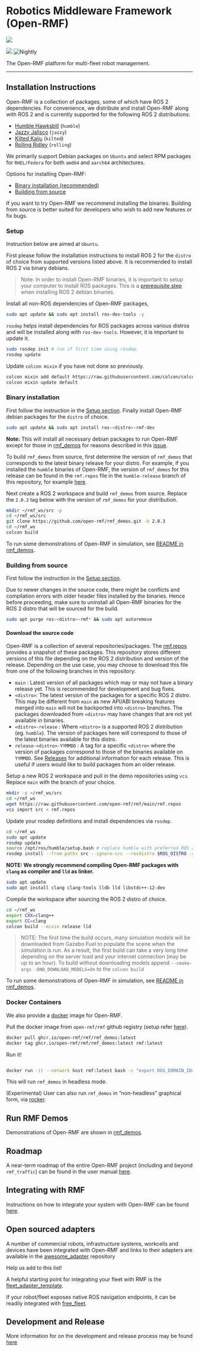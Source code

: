 # Robotics Middleware Framework (Open-RMF)

![](media/rmf_banner.png)

![](https://github.com/open-rmf/rmf/workflows/build/badge.svg)
![Nightly](https://github.com/open-rmf/rmf/workflows/nightly/badge.svg)

The Open-RMF platform for multi-fleet robot management.

---

## Installation Instructions

Open-RMF is a collection of packages, some of which have ROS 2 dependencies.
For convenience, we distribute and install Open-RMF along with ROS 2 and is currently supported for the following ROS 2 distributions:
* [Humble Hawksbill](https://docs.ros.org/en/humble/index.html) (`humble`)
* [Jazzy Jalisco](https://docs.ros.org/en/jazzy/index.html) (`jazzy`)
* [Kilted Kaiju](https://docs.ros.org/en/kilted/index.html) (`kilted`)
* [Rolling Ridley](https://docs.ros.org/en/rolling/index.html) (`rolling`)

We primarily support Debian packages on `Ubuntu` and select RPM packages for `RHEL/Fedora` for both `amd64` and `aarch64` architectures.

Options for installing Open-RMF:
* [Binary installation (recommended)](#binary-installation)
* [Building from source](#building-from-source)

If you want to try Open-RMF we recommend installing the binaries. Building from source is better suited for developers who wish to add new features or fix bugs.

### Setup
Instruction below are aimed at `Ubuntu`.

First please follow the installation instructions to install ROS 2 for the `distro` of choice from supported versions listed above.
It is recommended to install ROS 2 via binary debians.

> Note: In order to install Open-RMF binaries, it is important to setup your computer to install ROS packages. This is a [prerequisite step](https://docs.ros.org/en/rolling/Installation/Ubuntu-Install-Debians.html#enable-required-repositories) when installing ROS 2 debian binaries.

Install all non-ROS dependencies of Open-RMF packages,

```bash
sudo apt update && sudo apt install ros-dev-tools -y
```

`rosdep` helps install dependencies for ROS packages across various distros and will be installed along with `ros-dev-tools`.
However, it is important to update it.

```bash
sudo rosdep init # run if first time using rosdep.
rosdep update
```

Update `colcon mixin` if you have not done so previously.

```bash
colcon mixin add default https://raw.githubusercontent.com/colcon/colcon-mixin-repository/master/index.yaml
colcon mixin update default
```

### Binary installation
First follow the instruction in the [Setup section](#setup).
Finally install Open-RMF debian packages for the `distro` of choice.

```bash
sudo apt update && sudo apt install ros-<distro>-rmf-dev
```

**Note:** This will install all necessary debian packages to run Open-RMF except for those in [rmf_demos](https://github.com/open-rmf/rmf_demos) for reasons described in this [issue](https://github.com/open-rmf/rmf_demos/issues/166).

To build `rmf_demos` from source, first determine the version of `rmf_demos` that corresponds to the latest binary release for your distro.
For example, if you installed the `humble` binaries of Open-RMF, the version of `rmf_demos` for this release can be found in the `rmf.repos` file in the `humble-release` branch of this repository, for example [here](https://github.com/open-rmf/rmf/blob/591b0b9f34a021d81522a0af6f42ffcb5fc70293/rmf.repos#L5).

Next create a ROS 2 workspace and build `rmf_demos` from source.
Replace the `2.0.3` tag below with the version of `rmf_demos` for your distribution.

```bash
mkdir ~/rmf_ws/src -p
cd ~/rmf_ws/src
git clone https://github.com/open-rmf/rmf_demos.git -b 2.0.3
cd ~/rmf_ws
colcon build
```

To run some demonstrations of Open-RMF in simulation, see [README in rmf_demos](https://github.com/open-rmf/rmf_demos).

### Building from source
First follow the instruction in the [Setup section](#setup).

Due to newer changes in the source code, there might be conflicts and compilation errors with older header files installed by the binaries. Hence before proceeding, make sure to uninstall all Open-RMF binaries for the ROS 2 distro that will be sourced for the build.
```bash
sudo apt purge ros-<distro>-rmf* && sudo apt autoremove
```

#### Download the source code
Open-RMF is a collection of several repositories/packages.
The [rmf.repos](https://github.com/open-rmf/rmf/blob/main/rmf.repos) provides a snapshot of these packages.
This repository stores different versions of this file depending on the ROS 2 distribution and version of the release.
Depending on the use case, you may choose to download this file from one of the following branches in this repository:
* `main` : Latest version of all packages which may or may not have a binary release yet. This is recommended for development and bug fixes.
* `<distro>`: The latest version of the packages for a specific ROS 2 distro. This may be different from `main` as new API/ABI breaking features merged into `main` will not be backported into `<distro>` branches. The packages downloaded from `<distro>` may have changes that are not yet available in binaries.
* `<distro>-release` : Where `<distro>` is a supported ROS 2 distribution (eg. `humble`). The version of packages here will correspond to those of the latest binaries available for this distro.
* `release-<distro>-YYMMDD` : A tag for a specific `<distro>` where the version of packages correspond to those of the binaries available on `YYMMDD`. See [Releases](https://github.com/open-rmf/rmf/releases) for additional information for each release. This is useful if users would like to build packages from an older release.


Setup a new ROS 2 workspace and pull in the demo repositories using `vcs`.
Replace `main` with the branch of your choice.

```bash
mkdir -p ~/rmf_ws/src
cd ~/rmf_ws
wget https://raw.githubusercontent.com/open-rmf/rmf/main/rmf.repos
vcs import src < rmf.repos
```

Update your rosdep definitions and install dependencies via `rosdep`.

```bash
cd ~/rmf_ws
sudo apt update
rosdep update
source /opt/ros/humble/setup.bash # replace humble with preferred ROS 2 distro.
rosdep install --from-paths src --ignore-src --rosdistro $ROS_DISTRO -y
```

**NOTE: We strongly recommend compiling Open-RMF packages with `clang` as compiler and `lld` as linker.**

```bash
sudo apt update
sudo apt install clang clang-tools lldb lld libstdc++-12-dev
```

Compile the workspace after sourcing the ROS 2 distro of choice.

```bash
cd ~/rmf_ws
export CXX=clang++
export CC=clang
colcon build --mixin release lld
```

> NOTE: The first time the build occurs, many simulation models will be downloaded from Gazebo Fuel to populate the scene when the simulation is run. As a result, the first build can take a very long time depending on the server load and your internet connection (may be up to an hour). To build without downloading models append `--cmake-args -DNO_DOWNLOAD_MODELS=On` to the `colcon build`

To run some demonstrations of Open-RMF in simulation, see [README in rmf_demos](https://github.com/open-rmf/rmf_demos).

### Docker Containers

We also provide a [docker](https://docs.docker.com/engine/install/ubuntu/) image for Open-RMF.

Pull the docker image from `open-rmf/rmf` github registry (setup refer [here](https://docs.github.com/en/free-pro-team@latest/packages/using-github-packages-with-your-projects-ecosystem/configuring-docker-for-use-with-github-packages#authenticating-with-a-personal-access-token)).

```bash
docker pull ghcr.io/open-rmf/rmf/rmf_demos:latest
docker tag ghcr.io/open-rmf/rmf/rmf_demos:latest rmf:latest
```

Run it!

```bash

docker run -it --network host rmf:latest bash -c "export ROS_DOMAIN_ID=9; ros2 launch rmf_demos_gz office.launch.xml headless:=1"
```

This will run `rmf_demos` in headless mode.

(Experimental) User can also run `rmf_demos` in “non-headless” graphical form, via [rocker](https://github.com/osrf/rocker).

## Run RMF Demos

Demonstrations of Open-RMF are shown in [rmf_demos](https://github.com/open-rmf/rmf_demos/).

## Roadmap

A near-term roadmap of the entire Open-RMF project (including and beyond `rmf_traffic`) can be found in the user manual [here](https://osrf.github.io/ros2multirobotbook/roadmap.html).

## Integrating with RMF

Instructions on how to integrate your system with Open-RMF can be found [here](https://osrf.github.io/ros2multirobotbook/integration.html).

## Open sourced adapters

A number of commercial robots, infrastructure systems, workcells and devices have been integrated with Open-RMF and links to their adapters are available in the [awesome_adapter](https://github.com/open-rmf/awesome_adapters) repository

Help us add to this list!

A helpful starting point for integrating your fleet with RMF is the [fleet_adapter_template](https://github.com/open-rmf/fleet_adapter_template).

If your robot/fleet exposes native ROS navigation endpoints, it can be readily integrated with [free_fleet](https://github.com/open-rmf/free_fleet).

## Development and Release

More information for on the development and release process may be found [here](docs/Development-and-Release.md)
